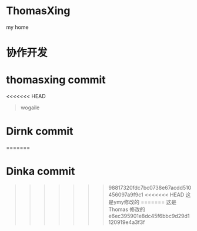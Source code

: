 # ThomasXing
my home
# 协作开发
# thomasxing commit
<<<<<<< HEAD
> wogaile
# Dirnk commit
=======
# Dinka commit
>>>>>>> 98817320fdc7bc0738e67acdd510456097a9f9c1
<<<<<<< HEAD
这是ymy修改的
=======
这是Thomas 修改的
>>>>>>> e6ec395901e8dc45f6bbc9d29d1120919e4a3f3f
